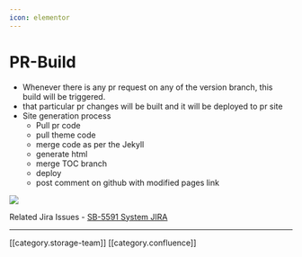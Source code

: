 ```yaml
---
icon: elementor
---
```


# PR-Build

* Whenever there is any pr request on any of the version branch, this build will be triggered.
* that particular pr changes will be built and it will be deployed to pr site
* Site generation process
  * Pull pr code
  * pull theme code
  * merge code as per the Jekyll
  * generate html
  * merge TOC branch
  * deploy
  * post comment on github with modified pages link

![](<../../../../../../../.gitbook/assets/PR (1).png>)

Related Jira Issues - [SB-5591 System JIRA](https://browse/SB-5591)

***

\[\[category.storage-team]] \[\[category.confluence]]

